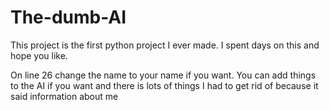 # The-dumb-AI
This project is the first python project I ever made. I spent days on this and hope you like. 

On line 26 change the name to your name if you want.
You can add things to the AI if you want and there is lots of things I had to get rid of because it said information about me
